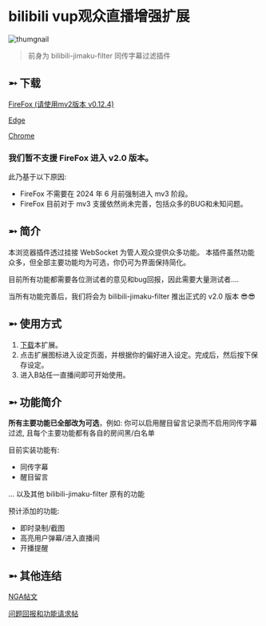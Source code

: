 # bilibili vup观众直播增强扩展

![thumgnail](https://github.com/eric2788/bilibili-jimaku-filter/raw/web/assets_v2/main.png)

> 前身为 bilibili-jimaku-filter 同传字幕过滤插件

## ➵ 下载

[FireFox (请使用mv2版本 v0.12.4)](https://github.com/eric2788/bilibili-vup-stream-enhancer/releases/tag/0.12.4)

[Edge](https://microsoftedge.microsoft.com/addons/detail/ehdhihncinoejihhmhpdoeloadihnfio)

[Chrome](https://chrome.google.com/webstore/detail/nhomlepkjglilcahfcfnggebkaabeiog)

### 我们暂不支援 FireFox 进入 v2.0 版本。

此乃基于以下原因:

- FireFox 不需要在 2024 年 6 月前强制进入 mv3 阶段。
- FireFox 目前对于 mv3 支援依然尚未完善，包括众多的BUG和未知问题。

## ➵ 简介

本浏览器插件透过挂接 WebSocket 为管人观众提供众多功能。 本插件虽然功能众多，但全部主要功能均为可选，你仍可为界面保持简化。

目前所有功能都需要各位测试者的意见和bug回报，因此需要大量测试者....

当所有功能完善后，我们将会为 bilibili-jimaku-filter 推出正式的 v2.0 版本 😎😎

## ➵ 使用方式

1. [下载](#-下载)本扩展。
2. 点击扩展图标进入设定页面，并根据你的偏好进入设定。完成后，然后按下保存设定。
3. 进入B站任一直播间即可开始使用。

## ➵ 功能简介

**所有主要功能已全部改为可选**，例如: 你可以启用醒目留言记录而不启用同传字幕过滤, 且每个主要功能都有各自的房间黑/白名单

目前实装功能有:
- 同传字幕
- 醒目留言

... 以及其他 bilibili-jimaku-filter 原有的功能


预计添加的功能:
- 即时录制/截图
- 高亮用户弹幕/进入直播间
- 开播提醒


## ➵ 其他连结

[NGA帖文](https://ngabbs.com/read.php?tid=24434809)

[问题回报和功能请求帖](https://github.com/eric2788/bilibili-vup-stream-enhancer/issues)
